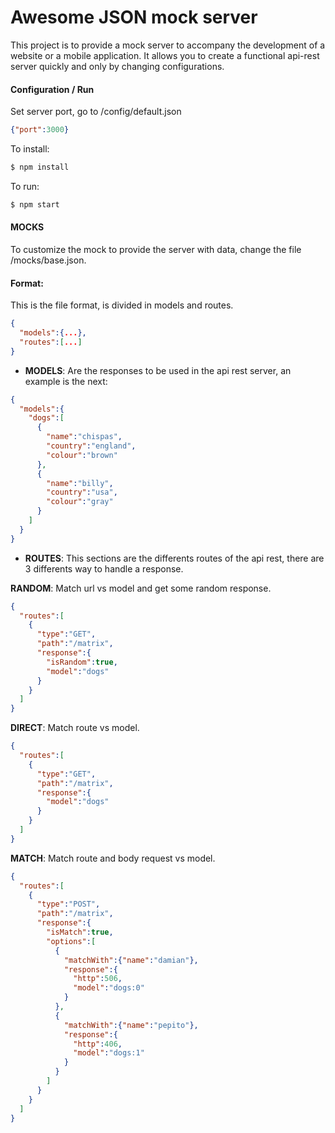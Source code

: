 # Awesome JSON mock server
This project is to provide a mock server to accompany the development of a website or a mobile application. It allows you to create a functional api-rest server quickly and only by changing configurations.

#### Configuration / Run

Set server port, go to /config/default.json
```json
{"port":3000}
```

To install:
```sh
$ npm install
```

To run:
```sh
$ npm start
```

#### MOCKS

To customize the mock to provide the server with data, change the file /mocks/base.json.

#### Format:
This is the file format, is divided in models and routes.

```json
{
  "models":{...},
  "routes":[...]
}
```
- **MODELS**:
Are the responses to be used in the api rest server, an example is the next:

```json
{
  "models":{
    "dogs":[
      {
        "name":"chispas",
        "country":"england",
        "colour":"brown"
      },
      {
        "name":"billy",
        "country":"usa",
        "colour":"gray"
      }      
    ]
  }
}
```

- **ROUTES**:
This sections are the differents routes of the api rest, there are 3 differents way to handle a response.

**RANDOM**: Match url vs model and get some random response.

```json
{
  "routes":[
    {
      "type":"GET",
      "path":"/matrix",
      "response":{
        "isRandom":true,
        "model":"dogs"
      }
    }
  ]
}
```

**DIRECT**: Match route vs model.

```json
{
  "routes":[
    {
      "type":"GET",
      "path":"/matrix",
      "response":{
        "model":"dogs"
      }
    }
  ]
}
```

**MATCH**: Match route and body request vs model.

```json
{
  "routes":[
    {
      "type":"POST",
      "path":"/matrix",
      "response":{
        "isMatch":true,
        "options":[
          {
            "matchWith":{"name":"damian"},
            "response":{
              "http":506,
              "model":"dogs:0"
            }
          },
          {
            "matchWith":{"name":"pepito"},
            "response":{
              "http":406,
              "model":"dogs:1"
            }
          }          
        ]
      }
    }
  ]
}
